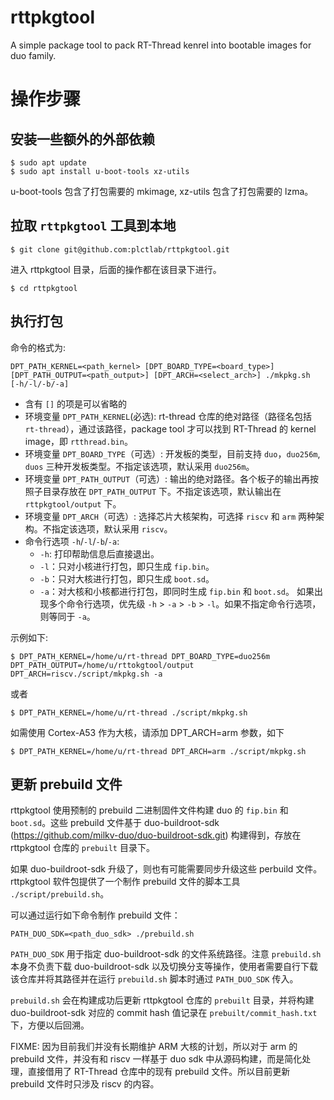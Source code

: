 # rttpkgtool

A simple package tool to pack RT-Thread kenrel into bootable images for duo family.

# 操作步骤

## 安装一些额外的外部依赖

``` shell
$ sudo apt update
$ sudo apt install u-boot-tools xz-utils
```

u-boot-tools 包含了打包需要的 mkimage, xz-utils 包含了打包需要的 lzma。

## 拉取 `rttpkgtool` 工具到本地

``` shell 
$ git clone git@github.com:plctlab/rttpkgtool.git
```

进入 rttpkgtool 目录，后面的操作都在该目录下进行。

```shell
$ cd rttpkgtool                   
```

## 执行打包

命令的格式为:

`DPT_PATH_KERNEL=<path_kernel> [DPT_BOARD_TYPE=<board_type>] [DPT_PATH_OUTPUT=<path_output>] [DPT_ARCH=<select_arch>] ./mkpkg.sh  [-h/-l/-b/-a]`                                              

- 含有 `[]` 的项是可以省略的 
- 环境变量 `DPT_PATH_KERNEL`(必选): rt-thread 仓库的绝对路径（路径名包括 `rt-thread`），通过该路径，package tool 才可以找到 RT-Thread 的 kernel image，即 `rtthread.bin`。
- 环境变量 `DPT_BOARD_TYPE`（可选）: 开发板的类型，目前支持 `duo`，`duo256m`, `duos` 三种开发板类型。不指定该选项，默认采用 `duo256m`。
- 环境变量 `DPT_PATH_OUTPUT`（可选）: 输出的绝对路径。各个板子的输出再按照子目录存放在 `DPT_PATH_OUTPUT` 下。不指定该选项，默认输出在 `rttpkgtool/output` 下。
- 环境变量 `DPT_ARCH`（可选）: 选择芯片大核架构，可选择 `riscv` 和 `arm` 两种架构。不指定该选项，默认采用 `riscv`。
- 命令行选项 `-h`/`-l`/`-b`/`-a`: 
  - `-h`: 打印帮助信息后直接退出。
  - `-l`：只对小核进行打包，即只生成 `fip.bin`。
  - `-b`：只对大核进行打包，即只生成 `boot.sd`。
  - `-a`：对大核和小核都进行打包，即同时生成 `fip.bin` 和 `boot.sd`。
  如果出现多个命令行选项，优先级 `-h` > `-a` > `-b` > `-l`。如果不指定命令行选项，则等同于 `-a`。

示例如下:

``` shell
$ DPT_PATH_KERNEL=/home/u/rt-thread DPT_BOARD_TYPE=duo256m DPT_PATH_OUTPUT=/home/u/rttokgtool/output DPT_ARCH=riscv./script/mkpkg.sh -a
```

或者

``` shell
$ DPT_PATH_KERNEL=/home/u/rt-thread ./script/mkpkg.sh
```

如需使用 Cortex-A53 作为大核，请添加 DPT_ARCH=arm 参数，如下
``` shell
$ DPT_PATH_KERNEL=/home/u/rt-thread DPT_ARCH=arm ./script/mkpkg.sh
```

## 更新 prebuild 文件

rttpkgtool 使用预制的 prebuild 二进制固件文件构建 duo 的 `fip.bin` 和 `boot.sd`。这些 prebuild 文件基于 duo-buildroot-sdk (<https://github.com/milkv-duo/duo-buildroot-sdk.git>) 构建得到，存放在 rttpkgtool 仓库的 `prebuilt` 目录下。

如果 duo-buildroot-sdk 升级了，则也有可能需要同步升级这些 perbuild 文件。rttpkgtool 软件包提供了一个制作 prebuild 文件的脚本工具 `./script/prebuild.sh`。

可以通过运行如下命令制作 prebuild 文件：

```shell
PATH_DUO_SDK=<path_duo_sdk> ./prebuild.sh
```

`PATH_DUO_SDK` 用于指定 duo-buildroot-sdk 的文件系统路径。注意 `prebuild.sh` 本身不负责下载 duo-buildroot-sdk 以及切换分支等操作，使用者需要自行下载该仓库并将其路径并在运行 `prebuild.sh` 脚本时通过 `PATH_DUO_SDK` 传入。

`prebuild.sh` 会在构建成功后更新 rttpkgtool 仓库的 `prebuilt` 目录，并将构建 duo-buildroot-sdk 对应的 commit hash 值记录在 `prebuilt/commit_hash.txt` 下，方便以后回溯。

FIXME: 因为目前我们并没有长期维护 ARM 大核的计划，所以对于 arm 的 prebuild 文件，并没有和 riscv 一样基于 duo sdk 中从源码构建，而是简化处理，直接借用了 RT-Thread 仓库中的现有 prebuild 文件。所以目前更新 prebuild 文件时只涉及 riscv 的内容。